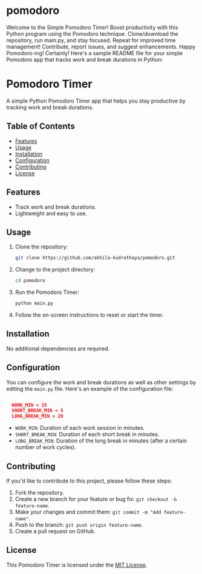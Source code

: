 # pomodoro
Welcome to the Simple Pomodoro Timer! Boost productivity with this Python program using the Pomodoro technique. Clone/download the repository, run main.py, and stay focused. Repeat for improved time management! Contribute, report issues, and suggest enhancements. Happy Pomodoro-ing!
Certainly! Here's a sample README file for your simple Pomodoro app that tracks work and break durations in Python:

# Pomodoro Timer

A simple Python Pomodoro Timer app that helps you stay productive by tracking work and break durations.

## Table of Contents

- [Features](#features)
- [Usage](#usage)
- [Installation](#installation)
- [Configuration](#configuration)
- [Contributing](#contributing)
- [License](#license)

## Features

- Track work and break durations.
- Lightweight and easy to use.

## Usage

1. Clone the repository:

   ```bash
   git clone https://github.com/akhila-kudrethaya/pomodoro.git
   ```

2. Change to the project directory:

   ```bash
   cd pomodoro
   ```

3. Run the Pomodoro Timer:

   ```bash
   python main.py
   ```

4. Follow the on-screen instructions to reset or start the timer.

## Installation


No additional dependencies are required.

## Configuration

You can configure the work and break durations as well as other settings by editing the `main.py` file. Here's an example of the configuration file:

```json

  WORK_MIN = 25
  SHORT_BREAK_MIN = 5
  LONG_BREAK_MIN = 20

```

- `WORK_MIN`: Duration of each work session in minutes.
- `SHORT_BREAK_MIN`: Duration of each short break in minutes.
- `LONG_BREAK_MIN`: Duration of the long break in minutes (after a certain number of work cycles).


## Contributing

If you'd like to contribute to this project, please follow these steps:

1. Fork the repository.
2. Create a new branch for your feature or bug fix: `git checkout -b feature-name`.
3. Make your changes and commit them: `git commit -m "Add feature-name"`.
4. Push to the branch: `git push origin feature-name`.
5. Create a pull request on GitHub.

## License

This Pomodoro Timer is licensed under the [MIT License](LICENSE).
```
